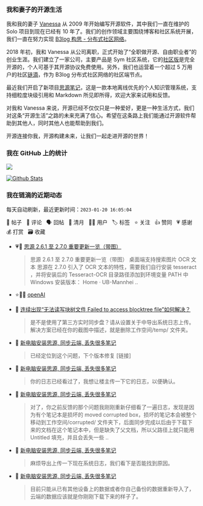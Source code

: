 ### 我和妻子的开源生活

我和我的妻子 [Vanessa](https://github.com/Vanessa219) 从 2009 年开始编写开源软件，其中我们一直在维护的 Solo 项目到现在已经有 10 年了。我们的创作领域主要围绕博客和社区系统开展，我们一直在努力实现 [B3log 构思 - 分布式社区网络](https://ld246.com/article/1546941897596)。

2018 年初，我和 Vanessa 从公司离职，正式开始了“全职做开源、自由职业者”的创业生涯。我们建立了一家公司，主要产品是 Sym 社区系统，它的[社区版](https://github.com/88250/symphony)是完全开源的，个人可基于其开源协议免费使用。另外，我们也运营着一个超过 5 万用户的社区[链滴](https://ld246.com)，作为 B3log 分布式社区网络的社区端节点。

最近我们开启了新项目[思源笔记](https://github.com/siyuan-note/siyuan)，这是一款本地离线优先的个人知识管理系统，支持细粒度块级引用和 Markdown 所见即所得，欢迎大家来试用和反馈。

对我和 Vanessa 来说，开源已经不仅仅只是一种爱好，更是一种生活方式，我们对这条“开源生活”之路的未来充满了信心。希望在这条路上我们能通过开源软件帮助到其他人，同时其他人也能帮助到我们。

开源连接你我，开源构建未来，让我们一起走进开源的世界！

### 我在 GitHub 上的统计

<a title="Hits" target="_blank" href="https://github.com/88250/88250"><img src="https://hits.b3log.org/88250/88250.svg"></a>

[![Github Stats](https://github-readme-stats.vercel.app/api?username=88250&theme=tokyonight&show_icons=true)](https://github.com/88250)

<!--events start -->

### 我在链滴的近期动态

每天自动刷新，最近更新时间：`2023-01-20 16:05:04`

📝 帖子 &nbsp; 💬 评论 &nbsp; 🗣 回帖 &nbsp; 🌙 清月 &nbsp; 👨‍💻 用户 &nbsp; 🏷️ 标签 &nbsp; ⭐️ 关注 &nbsp; 👍 赞同 &nbsp; 💗 感谢 &nbsp; 💰 打赏 &nbsp; 🗃 收藏

* 💗📝 [思源 2.6.1 至 2.7.0 重要更新一览（带图）](https://ld246.com/article/1674195427260)

  > 思源 2.6.1 至 2.7.0 重要更新一览（带图） 桌面端支持搜索图片 OCR 文本 思源在 2.7.0 引入了 OCR 文本的特性，需要我们自行安装 tesseract ，并将安装后的 Tesseract-OCR 目录路径添加到环境变量 PATH 中 Windows 安装版本： Home · UB-Mannhei ..
* ⭐️👨‍💻 [openAI](https://ld246.com/member/openAI)

  > 
* 💬 [连续出现“无法读写块树文件 Failed to access blocktree file”如何解决？](https://ld246.com/article/1674179452150/comment/1674179523853#comments)

  > 是不是使用了第三方实时同步盘？请从设置关于中导出系统日志上传。 解决方案已经在你的截图中描述，就是删除工作空间/temp/ 文件夹。
* 💬 [新电脑安装思源, 同步云端, 丢失很多笔记](https://ld246.com/article/1674139291877/comment/1674176120759#comments)

  > 已经定位到这个问题，下个版本修复 [链接]
* 💬 [新电脑安装思源, 同步云端, 丢失很多笔记](https://ld246.com/article/1674139291877/comment/1674144020072#comments)

  > 你的日志已经看过了，我想让楼主传一下它的日志，以便确认。
* 💬 [新电脑安装思源, 同步云端, 丢失很多笔记](https://ld246.com/article/1674139291877/comment/1674141605586#comments)

  > 对了，你之前反馈的那个问题我刚刚重新仔细看了一遍日志，发现是因为有个笔记本是损坏的 moved corrupted box，损坏的笔记本会被整个移动到工作空间/corrupted/ 文件夹下，后面同步完成以后由于下载下来的文档在这个笔记本中，但是缺失了父文档，所以父路径上就只能用 Untitled 填充，并且会丢失一些 ..
* 💬 [新电脑安装思源, 同步云端, 丢失很多笔记](https://ld246.com/article/1674139291877/comment/1674141173993#comments)

  > 麻烦导出上传一下现在系统日志，我们看下是否能找到原因。
* 💬 [新电脑安装思源, 同步云端, 丢失很多笔记](https://ld246.com/article/1674139291877/comment/1674140697879#comments)

  > 目前只能从已有其他设备上的数据或者你自己备份的数据重新导入了，云端的数据应该就是你刚刚下载下来的样子了。


<!--events end -->
